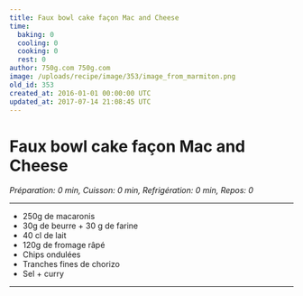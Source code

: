 ```yaml
---
title: Faux bowl cake façon Mac and Cheese
time:
  baking: 0
  cooling: 0
  cooking: 0
  rest: 0
author: 750g.com 750g.com
image: /uploads/recipe/image/353/image_from_marmiton.png
old_id: 353
created_at: 2016-01-01 00:00:00 UTC
updated_at: 2017-07-14 21:08:45 UTC
---
```


# Faux bowl cake façon Mac and Cheese

_Préparation: 0 min, Cuisson: 0 min, Refrigération: 0 min, Repos: 0_

---

- 250g de macaronis
- 30g de beurre + 30 g de farine
- 40 cl de lait
- 120g de fromage râpé
- Chips ondulées
- Tranches fines de chorizo
- Sel + curry

---
